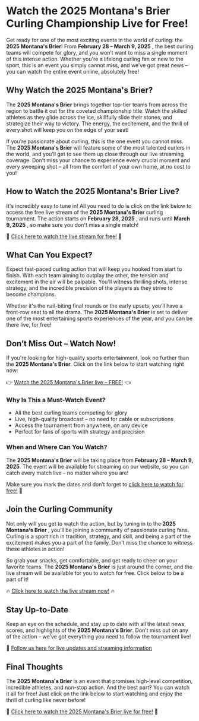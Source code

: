 # Watch the 2025 Montana's Brier Curling Championship Live for Free!

Get ready for one of the most exciting events in the world of curling: the **2025 Montana's Brier**! From **February 28 – March 9, 2025** , the best curling teams will compete for glory, and you won’t want to miss a single moment of this intense action. Whether you're a lifelong curling fan or new to the sport, this is an event you simply cannot miss, and we’ve got great news – you can watch the entire event online, absolutely free!

## Why Watch the 2025 Montana's Brier?

The **2025 Montana's Brier** brings together top-tier teams from across the region to battle it out for the coveted championship title. Watch the skilled athletes as they glide across the ice, skillfully slide their stones, and strategize their way to victory. The energy, the excitement, and the thrill of every shot will keep you on the edge of your seat!

If you’re passionate about curling, this is the one event you cannot miss. The **2025 Montana's Brier** will feature some of the most talented curlers in the world, and you’ll get to see them up close through our live streaming coverage. Don’t miss your chance to experience every crucial moment and every sweeping shot – all from the comfort of your own home, at no cost to you!

## How to Watch the 2025 Montana's Brier Live?

It's incredibly easy to tune in! All you need to do is click on the link below to access the free live stream of the **2025 Montana's Brier** curling tournament. The action starts on **February 28, 2025** , and runs until **March 9, 2025** , so make sure you don't miss a single match!

🎥 [Click here to watch the live stream for free!](https://tinyurl.com/livestreamfreeo?st=2025montanasbrier&si=gh) 🎥

## What Can You Expect?

Expect fast-paced curling action that will keep you hooked from start to finish. With each team aiming to outplay the other, the tension and excitement in the air will be palpable. You'll witness thrilling shots, intense strategy, and the incredible precision of the players as they strive to become champions.

Whether it's the nail-biting final rounds or the early upsets, you’ll have a front-row seat to all the drama. The **2025 Montana's Brier** is set to deliver one of the most entertaining sports experiences of the year, and you can be there live, for free!

## Don’t Miss Out – Watch Now!

If you're looking for high-quality sports entertainment, look no further than the **2025 Montana's Brier**. Click on the link below to start watching right now:

👉 [Watch the 2025 Montana's Brier live – FREE!](https://tinyurl.com/livestreamfreeo?st=2025montanasbrier&si=gh) 👈

### Why Is This a Must-Watch Event?

- All the best curling teams competing for glory
- Live, high-quality broadcast – no need for cable or subscriptions
- Access the tournament from anywhere, on any device
- Perfect for fans of sports with strategy and precision

### When and Where Can You Watch?

The **2025 Montana's Brier** will be taking place from **February 28 – March 9, 2025**. The event will be available for streaming on our website, so you can catch every match live – no matter where you are!

Make sure you mark the dates and don’t forget to [click here to watch for free!](https://tinyurl.com/livestreamfreeo?st=2025montanasbrier&si=gh) 📅

## Join the Curling Community

Not only will you get to watch the action, but by tuning in to the **2025 Montana's Brier** , you’ll be joining a community of passionate curling fans. Curling is a sport rich in tradition, strategy, and skill, and being a part of the excitement makes you a part of the family. Don’t miss the chance to witness these athletes in action!

So grab your snacks, get comfortable, and get ready to cheer on your favorite teams. The **2025 Montana's Brier** is just around the corner, and the live stream will be available for you to watch for free. Click below to be a part of it!

🔥 [Click here to watch the live stream now!](https://tinyurl.com/livestreamfreeo?st=2025montanasbrier&si=gh) 🔥

## Stay Up-to-Date

Keep an eye on the schedule, and stay up to date with all the latest news, scores, and highlights of the **2025 Montana's Brier**. Don’t miss out on any of the action – we’ve got everything you need to follow the tournament live!

📲 [Follow us here for live updates and streaming information](https://tinyurl.com/livestreamfreeo?st=2025montanasbrier&si=gh)

## Final Thoughts

The **2025 Montana's Brier** is an event that promises high-level competition, incredible athletes, and non-stop action. And the best part? You can watch it all for free! Just click on the link below to start watching and enjoy the thrill of curling like never before!

🌟 [Click here to watch the 2025 Montana's Brier live for free!](https://tinyurl.com/livestreamfreeo?st=2025montanasbrier&si=gh) 🌟
